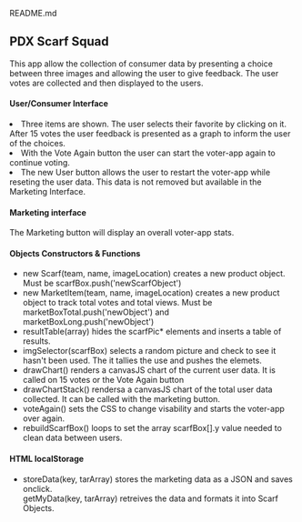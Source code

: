 README.md

## PDX Scarf Squad

This app allow the collection of consumer data by presenting a choice between three images and allowing the user to give feedback. The user votes are collected and then displayed to the users.

#### User/Consumer Interface

<li>Three items are shown. The user selects their favorite by clicking on it. After 15 votes the user feedback is presented as a graph to inform the user of the choices.</li>

<li>With the Vote Again button the user can start the voter-app again to continue voting.</li>

<li>The new User button allows the user to restart the voter-app while reseting the user data. This data is not removed but available in the Marketing Interface.</li>

#### Marketing interface

The Marketing button will display an overall voter-app stats.

#### Objects Constructors & Functions

<ul>
	<li>new Scarf(team, name, imageLocation) creates a new product object. Must be scarfBox.push('newScarfObject')</li>
	<li>new MarketItem(team, name, imageLocation) creates a new product object to track total votes and total views. Must be marketBoxTotal.push('newObject') and marketBoxLong.push('newObject')</li>
	<li>resultTable(array) hides the scarfPic* elements and inserts a table of results.</li>
	<li>imgSelector(scarfBox) selects a random picture and check to see it hasn't been used. The it tallies the use and pushes the elemets. </li>
	<li>drawChart() renders a canvasJS chart of the current user data. It is called on 15 votes or the Vote Again button
	</li>
	<li>drawChartStack() rendersa a canvasJS chart of the total user data collected. It can be called with the marketing button.
	</li>
	<li>voteAgain() sets the CSS to change visability and starts the voter-app over again.
	</li>
	<li>rebuildScarfBox() loops to set the array scarfBox[].y value needed to clean data between users.</li>
</ul>

#### HTML localStorage
<ul>
	<li>storeData(key, tarArray) stores the marketing data as a JSON and saves onclick.
	</li>getMyData(key, tarArray) retreives the data and formats it into Scarf Objects.
</ul>
